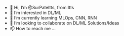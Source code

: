 - 👋 Hi, I’m @SurPateltts, from ltts
- 👀 I’m interested in DL/ML
- 🌱 I’m currently learning MLOps, CNN, RNN
- 💞️ I’m looking to collaborate on DL/ML Solutions/Ideas
- 📫 How to reach me ...

<!---
SurPateltts/SurPateltts is a ✨ special ✨ repository because its `README.md` (this file) appears on your GitHub profile.
You can click the Preview link to take a look at your changes.
--->
